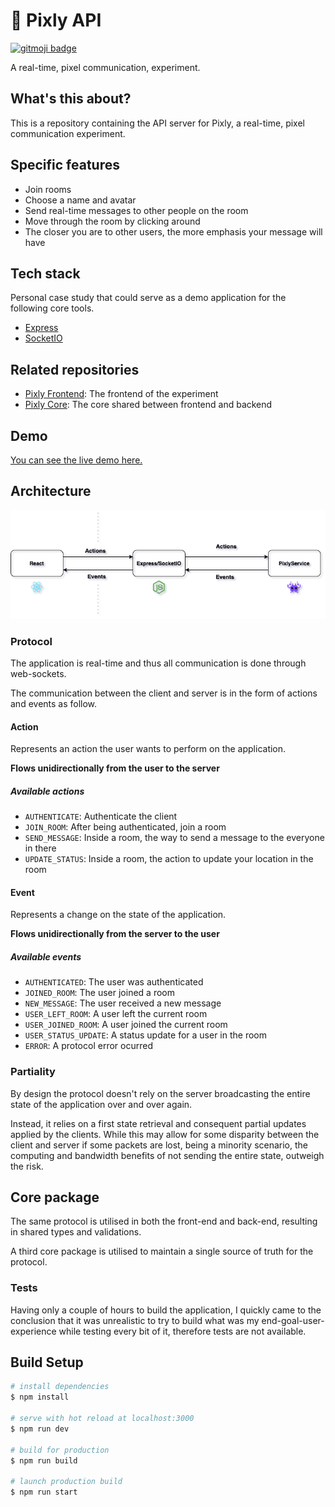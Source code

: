 # 👾 Pixly API

[![gitmoji badge](https://img.shields.io/badge/gitmoji-%20😜%20😍-FFDD67.svg?style=flat-square)](https://github.com/carloscuesta/gitmoji)

A real-time, pixel communication, experiment.

## What's this about?

This is a repository containing the API server for Pixly, a real-time, pixel communication experiment.

## Specific features

- Join rooms
- Choose a name and avatar
- Send real-time messages to other people on the room
- Move through the room by clicking around
- The closer you are to other users, the more emphasis your message will have

## Tech stack

Personal case study that could serve as a demo application for the following core tools.

- [Express](https://expressjs.com/)
- [SocketIO](https://socket.io/)

## Related repositories

- [Pixly Frontend](https://expressjs.com/): The frontend of the experiment
- [Pixly Core](https://socket.io/): The core shared between frontend and backend

## Demo

[You can see the live demo here.](https://pixly.ws)

## Architecture

![Architecture](architecture.png?raw=true "Architecture")

### Protocol

The application is real-time and thus all communication is done through web-sockets.

The communication between the client and server is in the form of actions and events as follow.

#### Action

Represents an action the user wants to perform on the application.

**Flows unidirectionally from the user to the server**

##### Available actions

- `AUTHENTICATE`: Authenticate the client
- `JOIN_ROOM`: After being authenticated, join a room
- `SEND_MESSAGE`: Inside a room, the way to send a message to the everyone in there
- `UPDATE_STATUS`: Inside a room, the action to update your location in the room

#### Event

Represents a change on the state of the application.

**Flows unidirectionally from the server to the user**

##### Available events

- `AUTHENTICATED`: The user was authenticated
- `JOINED_ROOM`: The user joined a room
- `NEW_MESSAGE`: The user received a new message
- `USER_LEFT_ROOM`: A user left the current room
- `USER_JOINED_ROOM`: A user joined the current room
- `USER_STATUS_UPDATE`: A status update for a user in the room
- `ERROR`: A protocol error ocurred

### Partiality

By design the protocol doesn't rely on the server broadcasting the entire state of the application over and over again.

Instead, it relies on a first state retrieval and consequent partial updates applied by the clients. While this may allow for some disparity between the client and server if some packets are lost, being a minority scenario, the computing and bandwidth benefits of not sending the entire state, outweigh the risk.

## Core package

The same protocol is utilised in both the front-end and back-end, resulting in shared types and validations.

A third core package is utilised to maintain a single source of truth for the protocol.

### Tests

Having only a couple of hours to build the application, I quickly came to the conclusion that it was unrealistic to try to build what was my end-goal-user-experience while testing every bit of it, therefore tests are not available.

## Build Setup

```bash
# install dependencies
$ npm install

# serve with hot reload at localhost:3000
$ npm run dev

# build for production
$ npm run build

# launch production build
$ npm run start
```
